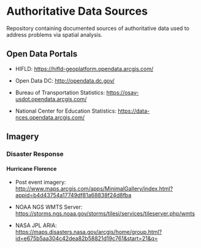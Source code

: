 # Authoritative Data Sources

Repository containing documented sources of authoritative data used to address problems via spatial analysis.


## Open Data Portals

- HIFLD: https://hifld-geoplatform.opendata.arcgis.com/

- Open Data DC: http://opendata.dc.gov/

- Bureau of Transportation Statistics: https://osav-usdot.opendata.arcgis.com/

- National Center for Education Statistics: https://data-nces.opendata.arcgis.com/


## Imagery

### Disaster Response

#### Hurricane Florence 

- Post event imagery: http://www.maps.arcgis.com/apps/MinimalGallery/index.html?appid=b4d43754a17749df81a68838f24d8fba

- NOAA NGS WMTS Server: https://storms.ngs.noaa.gov/storms/tilesi/services/tileserver.php/wmts

- NASA JPL ARIA: https://maps.disasters.nasa.gov/arcgis/home/group.html?id=e675b5aa304c42dea82b58821d19c761&start=21&q=

